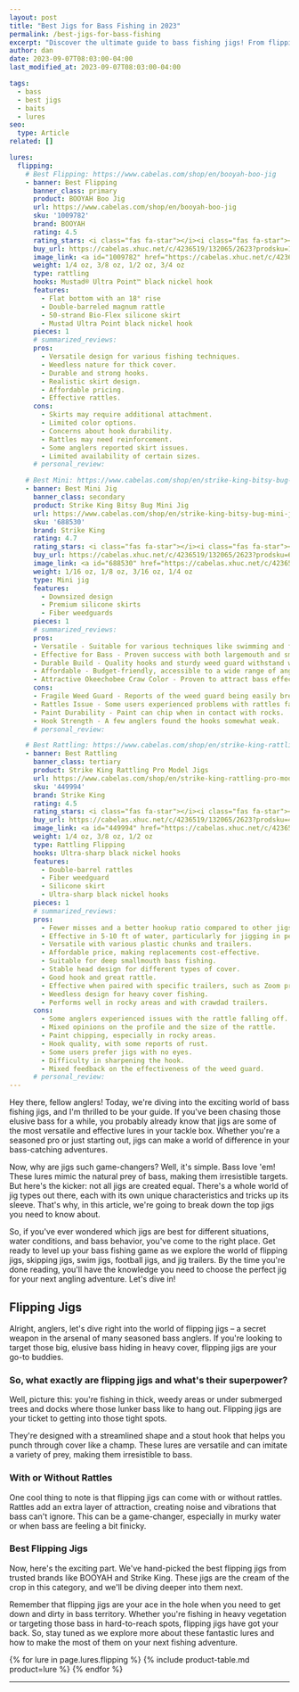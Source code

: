 ```yaml
---
layout: post
title: "Best Jigs for Bass Fishing in 2023"
permalink: /best-jigs-for-bass-fishing
excerpt: "Discover the ultimate guide to bass fishing jigs! From flipping and skipping to swimming and trailers, explore top-notch jigs hand-picked from popular brands."
author: dan
date: 2023-09-07T08:03:00-04:00
last_modified_at: 2023-09-07T08:03:00-04:00

tags:
  - bass
  - best jigs
  - baits
  - lures
seo:
  type: Article
related: []

lures:
  flipping:
    # Best Flipping: https://www.cabelas.com/shop/en/booyah-boo-jig
    - banner: Best Flipping
      banner_class: primary
      product: BOOYAH Boo Jig
      url: https://www.cabelas.com/shop/en/booyah-boo-jig
      sku: '1009782'
      brand: BOOYAH
      rating: 4.5
      rating_stars: <i class="fas fa-star"></i><i class="fas fa-star"></i><i class="fas fa-star"></i><i class="fas fa-star"></i><i class="fas fa-star-half"></i>
      buy_url: https://cabelas.xhuc.net/c/4236519/132065/2623?prodsku=1009782&u=https%3A%2F%2Fwww.cabelas.com%2Fshop%2Fen%2Fbooyah-boo-jig&intsrc=PUI2_895&subId1=best-jigs
      image_link: <a id="1009782" href="https://cabelas.xhuc.net/c/4236519/132065/2623?prodsku=1009782&u=https%3A%2F%2Fwww.cabelas.com%2Fshop%2Fen%2Fbooyah-boo-jig&intsrc=PUI2_895&subId1=best-jigs" target="_top"><img src="https://assets.basspro.com/image/list/fn_select:jq:first(.%5B%5D%7Cselect(.public_id%20%7C%20endswith(%22main%22)))/1009782.json?$BPSMkt_ProductFeeds$" border="0" alt=""/></a>
      weight: 1/4 oz, 3/8 oz, 1/2 oz, 3/4 oz
      type: rattling
      hooks: Mustad® Ultra Point™ black nickel hook
      features:
        - Flat bottom with an 18° rise
        - Double-barreled magnum rattle
        - 50-strand Bio-Flex silicone skirt
        - Mustad Ultra Point black nickel hook
      pieces: 1
      # summarized_reviews:
      pros:
        - Versatile design for various fishing techniques.
        - Weedless nature for thick cover.
        - Durable and strong hooks.
        - Realistic skirt design.
        - Affordable pricing.
        - Effective rattles.
      cons:
        - Skirts may require additional attachment.
        - Limited color options.
        - Concerns about hook durability.
        - Rattles may need reinforcement.
        - Some anglers reported skirt issues.
        - Limited availability of certain sizes.
      # personal_review:

    # Best Mini: https://www.cabelas.com/shop/en/strike-king-bitsy-bug-mini-jig
    - banner: Best Mini Jig
      banner_class: secondary
      product: Strike King Bitsy Bug Mini Jig
      url: https://www.cabelas.com/shop/en/strike-king-bitsy-bug-mini-jig
      sku: '688530'
      brand: Strike King
      rating: 4.7
      rating_stars: <i class="fas fa-star"></i><i class="fas fa-star"></i><i class="fas fa-star"></i><i class="fas fa-star"></i><i class="fas fa-star-half"></i>
      buy_url: https://cabelas.xhuc.net/c/4236519/132065/2623?prodsku=688530&u=https%3A%2F%2Fwww.cabelas.com%2Fshop%2Fen%2Fstrike-king-bitsy-bug-mini-jig&intsrc=PUI2_895&subId1=SHORTENED_PAGE_ID
      image_link: <a id="688530" href="https://cabelas.xhuc.net/c/4236519/132065/2623?prodsku=688530&u=https%3A%2F%2Fwww.cabelas.com%2Fshop%2Fen%2Fstrike-king-bitsy-bug-mini-jig&intsrc=PUI2_895&subId1=SHORTENED_PAGE_ID" target="_top"><img src="https://assets.basspro.com/image/list/fn_select:jq:first(.%5B%5D%7Cselect(.public_id%20%7C%20endswith(%22main%22)))/688530.json?$BPSMkt_ProductFeeds$" border="0" alt=""/></a>
      weight: 1/16 oz, 1/8 oz, 3/16 oz, 1/4 oz
      type: Mini jig
      features:
        - Downsized design
        - Premium silicone skirts
        - Fiber weedguards
      pieces: 1
      # summarized_reviews:
      pros:
      - Versatile - Suitable for various techniques like swimming and free falling.
      - Effective for Bass - Proven success with both largemouth and smallmouth bass.
      - Durable Build - Quality hooks and sturdy weed guard withstand wear.
      - Affordable - Budget-friendly, accessible to a wide range of anglers.
      - Attractive Okeechobee Craw Color - Proven to attract bass effectively.
      cons:
      - Fragile Weed Guard - Reports of the weed guard being easily breakable.
      - Rattles Issue - Some users experienced problems with rattles falling off.
      - Paint Durability - Paint can chip when in contact with rocks.
      - Hook Strength - A few anglers found the hooks somewhat weak.
      # personal_review:

    # Best Rattling: https://www.cabelas.com/shop/en/strike-king-rattling-pro-model-jigs
    - banner: Best Rattling
      banner_class: tertiary
      product: Strike King Rattling Pro Model Jigs
      url: https://www.cabelas.com/shop/en/strike-king-rattling-pro-model-jigs
      sku: '449994'
      brand: Strike King
      rating: 4.5
      rating_stars: <i class="fas fa-star"></i><i class="fas fa-star"></i><i class="fas fa-star"></i><i class="fas fa-star"></i><i class="fas fa-star-half"></i>
      buy_url: https://cabelas.xhuc.net/c/4236519/132065/2623?prodsku=449994&u=https%3A%2F%2Fwww.cabelas.com%2Fshop%2Fen%2Fstrike-king-rattling-pro-model-jigs&intsrc=PUI2_895&subId1=SHORTENED_PAGE_ID
      image_link: <a id="449994" href="https://cabelas.xhuc.net/c/4236519/132065/2623?prodsku=449994&u=https%3A%2F%2Fwww.cabelas.com%2Fshop%2Fen%2Fstrike-king-rattling-pro-model-jigs&intsrc=PUI2_895&subId1=SHORTENED_PAGE_ID" target="_top"><img src="https://assets.basspro.com/image/list/fn_select:jq:first(.%5B%5D%7Cselect(.public_id%20%7C%20endswith(%22main%22)))/449994.json?$BPSMkt_ProductFeeds$" border="0" alt=""/></a>
      weight: 1/4 oz, 3/8 oz, 1/2 oz
      type: Rattling Flipping
      hooks: Ultra-sharp black nickel hooks
      features:
        - Double-barrel rattles
        - Fiber weedguard
        - Silicone skirt
        - Ultra-sharp black nickel hooks
      pieces: 1
      # summarized_reviews:
      pros:
        - Fewer misses and a better hookup ratio compared to other jigs, especially great for Spotted Bass.
        - Effective in 5-10 ft of water, particularly for jigging in peat bottom areas.
        - Versatile with various plastic chunks and trailers.
        - Affordable price, making replacements cost-effective.
        - Suitable for deep smallmouth bass fishing.
        - Stable head design for different types of cover.
        - Good hook and great rattle.
        - Effective when paired with specific trailers, such as Zoom pro salty chunks.
        - Weedless design for heavy cover fishing.
        - Performs well in rocky areas and with crawdad trailers.
      cons:
        - Some anglers experienced issues with the rattle falling off.
        - Mixed opinions on the profile and the size of the rattle.
        - Paint chipping, especially in rocky areas.
        - Hook quality, with some reports of rust.
        - Some users prefer jigs with no eyes.
        - Difficulty in sharpening the hook.
        - Mixed feedback on the effectiveness of the weed guard.
      # personal_review:
---
```


Hey there, fellow anglers! Today, we're diving into the exciting world of bass fishing jigs, and I'm thrilled to be your guide. If you've been chasing those elusive bass for a while, you probably already know that jigs are some of the most versatile and effective lures in your tackle box. Whether you're a seasoned pro or just starting out, jigs can make a world of difference in your bass-catching adventures.

Now, why are jigs such game-changers? Well, it's simple. Bass love 'em! These lures mimic the natural prey of bass, making them irresistible targets. But here's the kicker: not all jigs are created equal. There's a whole world of jig types out there, each with its own unique characteristics and tricks up its sleeve. That's why, in this article, we're going to break down the top jigs you need to know about.

So, if you've ever wondered which jigs are best for different situations, water conditions, and bass behavior, you've come to the right place. Get ready to level up your bass fishing game as we explore the world of flipping jigs, skipping jigs, swim jigs, football jigs, and jig trailers. By the time you're done reading, you'll have the knowledge you need to choose the perfect jig for your next angling adventure. Let's dive in!

## Flipping Jigs

Alright, anglers, let's dive right into the world of flipping jigs – a secret weapon in the arsenal of many seasoned bass anglers. If you're looking to target those big, elusive bass hiding in heavy cover, flipping jigs are your go-to buddies.

### So, what exactly are flipping jigs and what's their superpower?
Well, picture this: you're fishing in thick, weedy areas or under submerged trees and docks where those lunker bass like to hang out. Flipping jigs are your ticket to getting into those tight spots.

They're designed with a streamlined shape and a stout hook that helps you punch through cover like a champ. These lures are versatile and can imitate a variety of prey, making them irresistible to bass.

### With or Without Rattles
One cool thing to note is that flipping jigs can come with or without rattles. Rattles add an extra layer of attraction, creating noise and vibrations that bass can't ignore. This can be a game-changer, especially in murky water or when bass are feeling a bit finicky.

### Best Flipping Jigs
Now, here's the exciting part. We've hand-picked the best flipping jigs from trusted brands like BOOYAH and Strike King. These jigs are the cream of the crop in this category, and we'll be diving deeper into them next.

Remember that flipping jigs are your ace in the hole when you need to get down and dirty in bass territory. Whether you're fishing in heavy vegetation or targeting those bass in hard-to-reach spots, flipping jigs have got your back. So, stay tuned as we explore more about these fantastic lures and how to make the most of them on your next fishing adventure.

{% for lure in page.lures.flipping %}
  {% include product-table.md product=lure %}
{% endfor %}
<hr/>